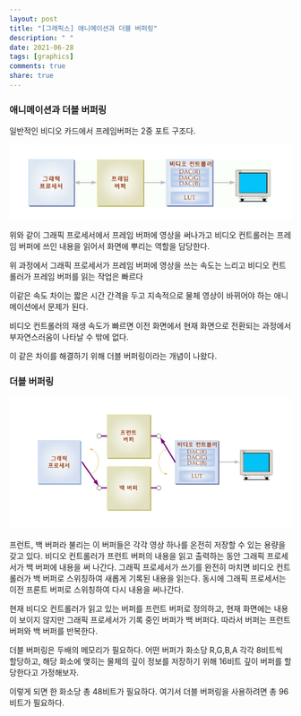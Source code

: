 ```yaml
---
layout: post
title: "[그래픽스] 애니메이션과 더블 버퍼링"
description: " "
date: 2021-06-28
tags: [graphics]
comments: true
share: true
---
```


### 애니메이션과 더블 버퍼링

일반적인 비디오 카드에서 프레임버퍼는 2중 포트 구조다.

<img src="./듀얼포트 프레임버퍼.png">

위와 같이 그래픽 프로세서에서 프레임 버퍼에 영상을 써나가고
비디오 컨트롤러는 프레임 버퍼에 쓰인 내용을 읽어서 화면에 뿌리는 역할을 담당한다.

위 과정에서 그래픽 프로세서가 프레임 버퍼에 영상을 쓰는 속도는 느리고
비디오 컨트롤러가 프레임 버퍼를 읽는 작업은 빠르다

이같은 속도 차이는 짧은 시간 간격을 두고 지속적으로 물체 영상이 바뀌어야 하는 애니메이션에서 문제가 된다.

비디오 컨트롤러의 재생 속도가 빠르면 이전 화면에서 현재 화면으로 전환되는 과정에서 부자연스러움이 나타날 수 밖에 없다.

이 같은 차이를 해결하기 위해 더블 버퍼링이라는 개념이 나왔다.

### 더블 버퍼링

<img src="./double buffering.png">

프런트, 백 버퍼라 불리는 이 버퍼들은 각각 영상 하나를 온전히 저장할 수 있는 용량을 갖고 있다.
비디오 컨트롤러가 프런트 버퍼의 내용을 읽고 출력하는 동안 그래픽 프로세서가 백 버퍼에 내용을 써 나간다.
그래픽 프로세서가 쓰기를 완전히 마치면 비디오 컨트롤러가 백 버퍼로 스위칭하여 새롭게 기록된 내용을 읽는다. 동시에 그래픽 프로세서는 이전 프론트 버퍼로 스위칭하여 다시 내용을 써나간다.

현재 비디오 컨트롤러가 읽고 있는 버퍼를 프런트 버퍼로 정의하고, 현재 화면에는 내용이 보이지 않지만 그래픽 프로세서가 기록 중인 버퍼가 백 버퍼다. 따라서 버퍼는 프런트 버퍼와 백 버퍼를 반복한다.

더블 버퍼링은 두배의 메모리가 필요하다. 어떤 버퍼가 화소당 R,G,B,A 각각 8비트씩 할당하고, 해당 화소에 맺히는 물체의 깊이 정보를 저장하기 위해 16비트 깊이 버퍼를 할당한다고 가정해보자.

이렇게 되면 한 화소당 총 48비트가 필요하다. 여기서 더블 버퍼링을 사용하려면 총 96비트가 필요하다.
